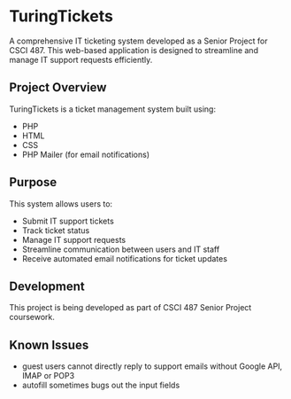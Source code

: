 # TuringTickets

A comprehensive IT ticketing system developed as a Senior Project for CSCI 487. This web-based application is designed to streamline and manage IT support requests efficiently.

## Project Overview

TuringTickets is a ticket management system built using:
- PHP
- HTML
- CSS
- PHP Mailer (for email notifications)

## Purpose

This system allows users to:
- Submit IT support tickets
- Track ticket status
- Manage IT support requests
- Streamline communication between users and IT staff
- Receive automated email notifications for ticket updates

## Development

This project is being developed as part of CSCI 487 Senior Project coursework.

## Known Issues
- guest users cannot directly reply to support emails    without Google API, IMAP or POP3
- autofill sometimes bugs out the input fields